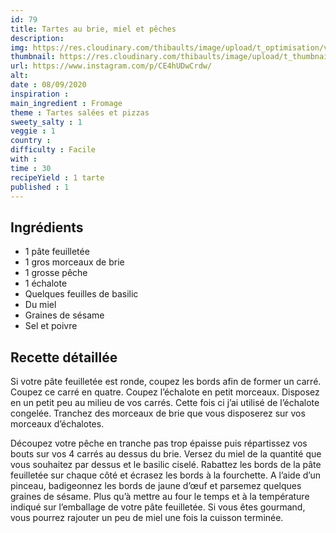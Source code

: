 ```yaml
---
id: 79
title: Tartes au brie, miel et pêches
description: 
img: https://res.cloudinary.com/thibaults/image/upload/t_optimisation/v1600456153/Recipes/20200908_tarte_peche.jpg
thumbnail: https://res.cloudinary.com/thibaults/image/upload/t_thumbnail_josie/v1600456153/Recipes/20200908_tarte_peche.jpg
url: https://www.instagram.com/p/CE4hUDwCrdw/
alt: 
date : 08/09/2020
inspiration : 
main_ingredient : Fromage
theme : Tartes salées et pizzas
sweety_salty : 1
veggie : 1
country :
difficulty : Facile
with : 
time : 30
recipeYield : 1 tarte
published : 1
---
```


## Ingrédients
 - 1 pâte feuilletée
 - 1 gros morceaux de brie
 - 1 grosse pêche
 - 1 échalote
 - Quelques feuilles de basilic
 - Du miel
 - Graines de sésame
 - Sel et poivre

## Recette détaillée
Si votre pâte feuilletée est ronde, coupez les bords afin de former un carré. Coupez ce carré en quatre. Coupez l’échalote en petit morceaux. Disposez en un petit peu au milieu de vos carrés. Cette fois ci j’ai utilisé de l’échalote congelée. Tranchez des morceaux de brie que vous disposerez sur vos morceaux d’échalotes.

Découpez votre pêche en tranche pas trop épaisse puis répartissez vos bouts sur vos 4 carrés au dessus du brie. Versez du miel de la quantité que vous souhaitez par dessus et le basilic ciselé. Rabattez les bords de la pâte feuilletée sur chaque côté et écrasez les bords à la fourchette. A l’aide d’un pinceau, badigeonnez les bords de jaune d’œuf et parsemez quelques graines de sésame. Plus qu’à mettre au four le temps et à la température indiqué sur l’emballage de votre pâte feuilletée. Si vous êtes gourmand, vous pourrez rajouter un peu de miel une fois la cuisson terminée.